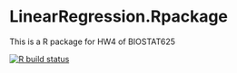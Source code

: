 # LinearRegression.Rpackage
This is a R package for HW4 of BIOSTAT625

 <!-- badges: start -->
  [![R build status](https://github.com/Jiaxin-Cara-Qian/LinearRegression.Rpackage/workflows/R-CMD-check/badge.svg)](https://github.com/Jiaxin-Cara-Qian/LinearRegression.Rpackage/actions)
  <!-- badges: end -->
  
